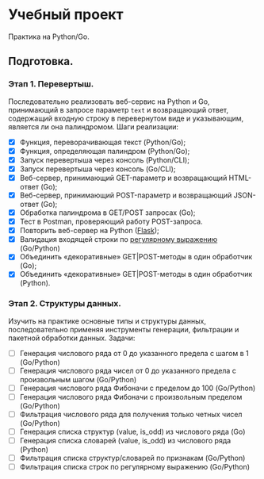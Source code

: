 # Учебный проект

Практика на Python/Go.

## Подготовка.



### Этап 1. Перевертыш.

Последовательно реализовать веб-сервис на Python и Go, принимающий в запросе параметр `text` и возвращающий ответ, содержащий входную строку в перевернутом виде и указывающим, является ли она палиндромом. Шаги реализации:

- [x] Функция, переворачивающая текст (Python/Go);
- [x] Функция, определяющая палиндром (Python/Go);
- [x] Запуск перевертыша через консоль (Python/CLI);
- [x] Запуск перевертыша через консоль (Go/CLI);
- [x] Веб-сервер, принимающий GET-параметр и возвращающий HTML-ответ (Go);
- [x] Веб-сервер, принимающий POST-параметр и возвращающий JSON-ответ (Go);
- [x] Обработка палиндрома в GET/POST запросах (Go);
- [x] Тест в Postman, проверяющий работу POST-запроса.
- [x] Повторить веб-сервер на Python ([Flask](https://flask.palletsprojects.com/en/stable/quickstart/#a-minimal-application));
- [x] Валидация входящей строки по [регулярному выражению](https://regex101.com/r/DVy4BS) (Go/Python)
- [x] Объединить «декоративные» GET|POST-методы в один обработчик (Go);
- [x] Объединить «декоративные» GET|POST-методы в один обработчик (Python).

### Этап 2. Структуры данных.

Изучить на практике основные типы и структуры данных, последовательно применяя инструменты генерации, фильтрации и пакетной обработки данных. Задачи:
- [ ] Генерация числового ряда от 0 до указанного предела с шагом в 1 (Go/Python)
- [ ] Генерация числового ряда чисел от 0 до указанного предела с произвольным шагом (Go/Python)
- [ ] Генерация числового ряда Фибоначи с пределом до 100 (Go/Python)
- [ ] Генерация числового ряда Фибоначи с произвольным пределом (Go/Python)
- [ ] Фильтрация числового ряда для получения только четных чисел (Go/Python)
- [ ] Генерация списка структур (value, is_odd) из числового ряда (Go)
- [ ] Генерация списка словарей (value, is_odd) из числового ряда (Python)
- [ ] Фильтрация списка структур/словарей по признакам (Go/Python)
- [ ] Фильтрация списка строк по регулярному выражению (Go/Python)
